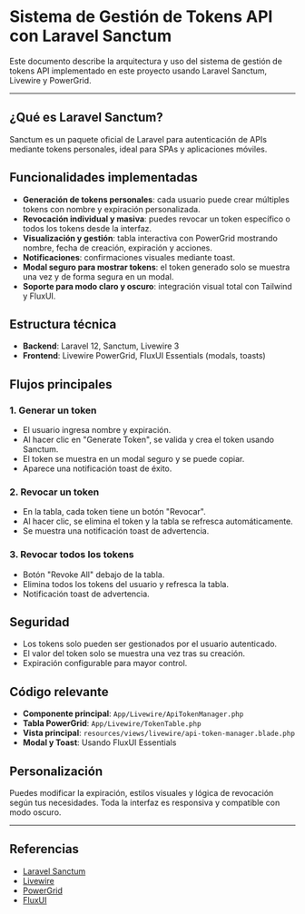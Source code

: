 # Sistema de Gestión de Tokens API con Laravel Sanctum

Este documento describe la arquitectura y uso del sistema de gestión de tokens API implementado en este proyecto usando Laravel Sanctum, Livewire y PowerGrid.

---

## ¿Qué es Laravel Sanctum?
Sanctum es un paquete oficial de Laravel para autenticación de APIs mediante tokens personales, ideal para SPAs y aplicaciones móviles.

## Funcionalidades implementadas
- **Generación de tokens personales**: cada usuario puede crear múltiples tokens con nombre y expiración personalizada.
- **Revocación individual y masiva**: puedes revocar un token específico o todos los tokens desde la interfaz.
- **Visualización y gestión**: tabla interactiva con PowerGrid mostrando nombre, fecha de creación, expiración y acciones.
- **Notificaciones**: confirmaciones visuales mediante toast.
- **Modal seguro para mostrar tokens**: el token generado solo se muestra una vez y de forma segura en un modal.
- **Soporte para modo claro y oscuro**: integración visual total con Tailwind y FluxUI.

## Estructura técnica
- **Backend**: Laravel 12, Sanctum, Livewire 3
- **Frontend**: Livewire PowerGrid, FluxUI Essentials (modals, toasts)

## Flujos principales
### 1. Generar un token
- El usuario ingresa nombre y expiración.
- Al hacer clic en "Generate Token", se valida y crea el token usando Sanctum.
- El token se muestra en un modal seguro y se puede copiar.
- Aparece una notificación toast de éxito.

### 2. Revocar un token
- En la tabla, cada token tiene un botón "Revocar".
- Al hacer clic, se elimina el token y la tabla se refresca automáticamente.
- Se muestra una notificación toast de advertencia.

### 3. Revocar todos los tokens
- Botón "Revoke All" debajo de la tabla.
- Elimina todos los tokens del usuario y refresca la tabla.
- Notificación toast de advertencia.

## Seguridad
- Los tokens solo pueden ser gestionados por el usuario autenticado.
- El valor del token solo se muestra una vez tras su creación.
- Expiración configurable para mayor control.

## Código relevante
- **Componente principal**: `App/Livewire/ApiTokenManager.php`
- **Tabla PowerGrid**: `App/Livewire/TokenTable.php`
- **Vista principal**: `resources/views/livewire/api-token-manager.blade.php`
- **Modal y Toast**: Usando FluxUI Essentials

## Personalización
Puedes modificar la expiración, estilos visuales y lógica de revocación según tus necesidades. Toda la interfaz es responsiva y compatible con modo oscuro.

---

## Referencias
- [Laravel Sanctum](https://laravel.com/docs/12.x/sanctum)
- [Livewire](https://livewire.laravel.com/)
- [PowerGrid](https://livewire-powergrid.com/)
- [FluxUI](https://fluxui.dev/components/modal)

